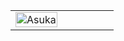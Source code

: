 <table>
  <tr>
    <td style="width: 50%;">
       <img src="https://i.pinimg.com/736x/81/4d/e3/814de32841bad7c9c9194ca39df7b346.jpg" alt="Asuka" style="width: 100%; border: none;"/>
    </td>
    <td style="width: 50%; vertical-align: top;">
      <p style="font-family: monospace; font-size: 16px;">
</p>
        
  </tr>
</table>
